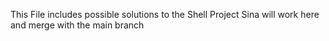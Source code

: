 This File includes possible solutions to the Shell Project
Sina will work here and merge with the main branch
